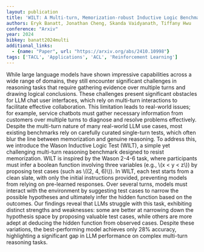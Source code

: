 ```yaml
---
layout: publication
title: 'WILT: A Multi-turn, Memorization-robust Inductive Logic Benchmark For Llms'
authors: Eryk Banatt, Jonathan Cheng, Skanda Vaidyanath, Tiffany Hwu
conference: "Arxiv"
year: 2024
bibkey: banatt2024multi
additional_links:
  - {name: "Paper", url: "https://arxiv.org/abs/2410.10998"}
tags: ['TACL', 'Applications', 'ACL', 'Reinforcement Learning']
---
```

While large language models have shown impressive capabilities across a wide
range of domains, they still encounter significant challenges in reasoning
tasks that require gathering evidence over multiple turns and drawing logical
conclusions. These challenges present significant obstacles for LLM chat user
interfaces, which rely on multi-turn interactions to facilitate effective
collaboration. This limitation leads to real-world issues; for example, service
chatbots must gather necessary information from customers over multiple turns
to diagnose and resolve problems effectively. Despite the multi-turn nature of
many real-world LLM use cases, most existing benchmarks rely on carefully
curated single-turn tests, which often blur the line between memorization and
genuine reasoning. To address this, we introduce the Wason Inductive Logic Test
(WILT), a simple yet challenging multi-turn reasoning benchmark designed to
resist memorization. WILT is inspired by the Wason 2-4-6 task, where
participants must infer a boolean function involving three variables (e.g., \\(x
< y < z\\)) by proposing test cases (such as \\((2, 4, 6)\\)). In WILT, each test
starts from a clean slate, with only the initial instructions provided,
preventing models from relying on pre-learned responses. Over several turns,
models must interact with the environment by suggesting test cases to narrow
the possible hypotheses and ultimately infer the hidden function based on the
outcomes. Our findings reveal that LLMs struggle with this task, exhibiting
distinct strengths and weaknesses: some are better at narrowing down the
hypothesis space by proposing valuable test cases, while others are more adept
at deducing the hidden function from observed cases. Despite these variations,
the best-performing model achieves only 28% accuracy, highlighting a
significant gap in LLM performance on complex multi-turn reasoning tasks.
